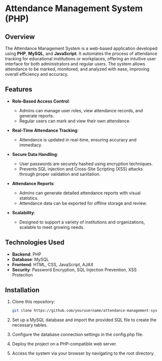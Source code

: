 # Attendance Management System (PHP)

## Overview
The Attendance Management System is a web-based application developed using **PHP**, **MySQL**, and **JavaScript**. It automates the process of attendance tracking for educational institutions or workplaces, offering an intuitive user interface for both administrators and regular users. The system allows attendance to be marked, monitored, and analyzed with ease, improving overall efficiency and accuracy.

## Features
- **Role-Based Access Control**: 
  - Admins can manage user roles, view attendance records, and generate reports.
  - Regular users can mark and view their own attendance.
  
- **Real-Time Attendance Tracking**: 
  - Attendance is updated in real-time, ensuring accuracy and immediacy.

- **Secure Data Handling**:
  - User passwords are securely hashed using encryption techniques.
  - Prevents SQL injection and Cross-Site Scripting (XSS) attacks through proper validation and sanitation.

- **Attendance Reports**:
  - Admins can generate detailed attendance reports with visual statistics.
  - Attendance data can be exported for offline storage and review.

- **Scalability**: 
  - Designed to support a variety of institutions and organizations, scalable to meet growing needs.

## Technologies Used
- **Backend**: PHP
- **Database**: MySQL
- **Frontend**: HTML, CSS, JavaScript, AJAX
- **Security**: Password Encryption, SQL Injection Prevention, XSS Protection

## Installation
1. Clone this repository:
   ```bash
   git clone https://github.com/yourusername/attendance-management-system.git
2. Set up a MySQL database and import the provided SQL file to create the necessary tables.

3. Configure the database connection settings in the config.php file.

4. Deploy the project on a PHP-compatible web server.

5. Access the system via your browser by navigating to the root directory.

